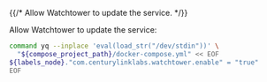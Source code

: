 {{/*
Allow Watchtower to update the service.
*/}}

Allow Watchtower to update the service:

```bash
command yq --inplace 'eval(load_str("/dev/stdin"))' \
  "${compose_project_path}/docker-compose.yml" << EOF
${labels_node}."com.centurylinklabs.watchtower.enable" = "true"
EOF
```
